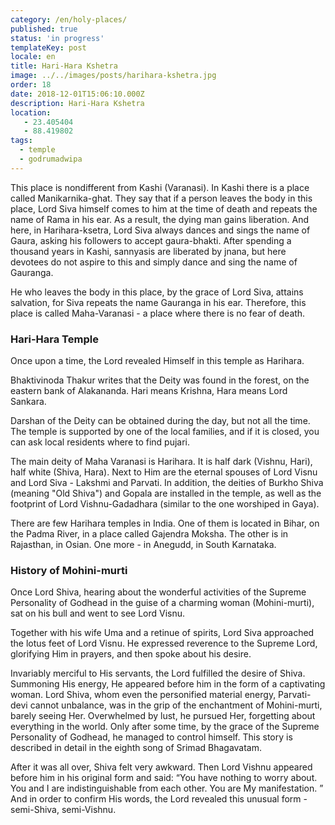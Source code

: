 ```yaml
---
category: /en/holy-places/
published: true
status: 'in progress'
templateKey: post
locale: en
title: Hari-Hara Kshetra
image: ../../images/posts/harihara-kshetra.jpg
order: 18
date: 2018-12-01T15:06:10.000Z
description: Hari-Hara Kshetra
location:
   - 23.405404
   - 88.419802
tags:
  - temple
  - godrumadwipa
---
```

This place is nondifferent from Kashi (Varanasi). In Kashi there is a place called Manikarnika-ghat. They say that if a person leaves the body in this place, Lord Siva himself comes to him at the time of death and repeats the name of Rama in his ear. As a result, the dying man gains liberation. And here, in Harihara-ksetra, Lord Siva always dances and sings the name of Gaura, asking his followers to accept gaura-bhakti. After spending a thousand years in Kashi, sannyasis are liberated by jnana, but here devotees do not aspire to this and simply dance and sing the name of Gauranga.

He who leaves the body in this place, by the grace of Lord Siva, attains salvation, for Siva repeats the name Gauranga in his ear. Therefore, this place is called Maha-Varanasi - a place where there is no fear of death.

### Hari-Hara Temple

Once upon a time, the Lord revealed Himself in this temple as Harihara.

Bhaktivinoda Thakur writes that the Deity was found in the forest, on the eastern bank of Alakananda. Hari means Krishna, Hara means Lord Sankara.

Darshan of the Deity can be obtained during the day, but not all the time. The temple is supported by one of the local families, and if it is closed, you can ask local residents where to find pujari.

The main deity of Maha Varanasi is Harihara. It is half dark (Vishnu, Hari), half white (Shiva, Hara). Next to Him are the eternal spouses of Lord Visnu and Lord Siva - Lakshmi and Parvati. In addition, the deities of Burkho Shiva (meaning "Old Shiva") and Gopala are installed in the temple, as well as the footprint of Lord Vishnu-Gadadhara (similar to the one worshiped in Gaya).

There are few Harihara temples in India. One of them is located in Bihar, on the Padma River, in a place called Gajendra Moksha. The other is in Rajasthan, in Osian. One more - in Anegudd, in South Karnataka.

### History of Mohini-murti
Once Lord Shiva, hearing about the wonderful activities of the Supreme Personality of Godhead in the guise of a charming woman (Mohini-murti), sat on his bull and went to see Lord Visnu.

Together with his wife Uma and a retinue of spirits, Lord Siva approached the lotus feet of Lord Visnu. He expressed reverence to the Supreme Lord, glorifying Him in prayers, and then spoke about his desire.

Invariably merciful to His servants, the Lord fulfilled the desire of Shiva. Summoning His energy, He appeared before him in the form of a captivating woman. Lord Shiva, whom even the personified material energy, Parvati-devi cannot unbalance, was in the grip of the enchantment of Mohini-murti, barely seeing Her. Overwhelmed by lust, he pursued Her, forgetting about everything in the world. Only after some time, by the grace of the Supreme Personality of Godhead, he managed to control himself. This story is described in detail in the eighth song of Srimad Bhagavatam.

After it was all over, Shiva felt very awkward. Then Lord Vishnu appeared before him in his original form and said: “You have nothing to worry about. You and I are indistinguishable from each other. You are My manifestation. ” And in order to confirm His words, the Lord revealed this unusual form - semi-Shiva, semi-Vishnu.

<tbd locale="en" url="mailto:haribol@mayapur.live"></tbd>
